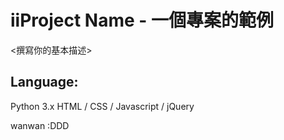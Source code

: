 # iiProject Name - 一個專案的範例
<撰寫你的基本描述>
## Language:
Python 3.x
HTML / CSS / Javascript / jQuery


wanwan :DDD
